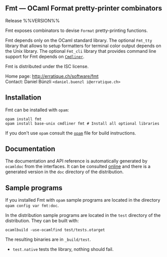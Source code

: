 Fmt — OCaml Format pretty-printer combinators
-------------------------------------------------------------------------------
Release %%VERSION%%

Fmt exposes combinators to devise `Format` pretty-printing functions.

Fmt depends only on the OCaml standard library. The optional `Fmt_tty`
library that allows to setup formatters for terminal color output
depends on the Unix library. The optional `Fmt_cli` library that
provides command line support for Fmt depends on [`Cmdliner`][1].

Fmt is distributed under the ISC license.

[1]: http://erratique.ch/software/cmdliner

Home page: http://erratique.ch/software/fmt  
Contact: Daniel Bünzli `<daniel.buenzl i@erratique.ch>`

## Installation

Fmt can be installed with `opam`:

    opam install fmt
    opam install base-unix cmdliner fmt # Install all optional libraries

If you don't use `opam` consult the [`opam`](opam) file for build
instructions.

## Documentation

The documentation and API reference is automatically generated by
`ocamldoc` from the interfaces. It can be consulted [online][5]
and there is a generated version in the `doc` directory of the
distribution.

[5]: http://erratique.ch/software/fmt/doc/

## Sample programs

If you installed Fmt with `opam` sample programs are located in
the directory `opam config var fmt:doc`.

In the distribution sample programs are located in the `test`
directory of the distribution. They can be built with:

    ocamlbuild -use-ocamlfind test/tests.otarget

The resulting binaries are in `_build/test`.

- `test.native` tests the library, nothing should fail.
